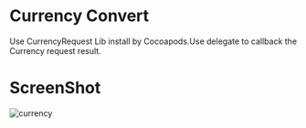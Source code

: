 # Currency Convert

Use CurrencyRequest Lib install by Cocoapods.Use delegate to callback the Currency request result.

# ScreenShot

![currency](http://qingliu.qiniudn.com/currency.png)
